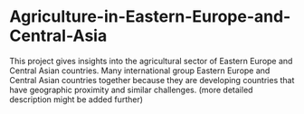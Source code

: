 # Agriculture-in-Eastern-Europe-and-Central-Asia
This project gives insights into the agricultural sector of Eastern Europe and Central Asian countries. Many international group Eastern Europe and Central Asian countries together because they are developing countries that have geographic proximity and similar challenges. (more detailed description might be added further)  
